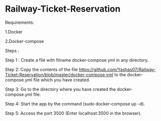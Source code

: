 # Railway-Ticket-Reservation

Requirements:

1.Docker

2.Docker-compose

Steps :

Step 1 : Create a file with filname docker-compose.yml in any directory.

Step 2: Copy the contents of the file https://github.com/Yashas07/Railway-Ticket-Reservation/blob/master/docker-compose.yml to the docker-compose.yml file which you have created.

Step 3: Go to the directory where you have created the docker-compose.yml file.

Step 4: Start the app by the command  (sudo docker-compose up -d).

Step 5: Access the port 3500 (Enter localhost:3500 in the browser).

         
